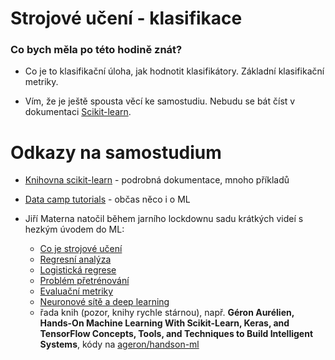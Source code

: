 # Strojové učení -  klasifikace 


### Co bych měla po této hodině znát?

- Co je to klasifikační úloha, jak hodnotit klasifikátory. Základní klasifikační metriky. 
    
- Vím, že je ještě spousta věcí ke samostudiu. Nebudu se bát číst v dokumentaci [Scikit-learn](https://scikit-learn.org).     


# Odkazy na samostudium 


- [Knihovna scikit-learn](https://scikit-learn.org/stable/) - podrobná dokumentace, mnoho příkladů 
- [Data camp tutorials](https://www.datacamp.com/community/tutorials) - občas něco i o ML 

- Jiří Materna natočil během jarního lockdownu sadu krátkých videí s hezkým úvodem do ML:
  + [Co je strojové učení](https://www.youtube.com/watch?v=bo5nLkjYvMg&t=5s)
  + [Regresní analýza](https://www.youtube.com/watch?v=6oK_4YORiZI&t=3s)
  + [Logistická regrese](https://www.youtube.com/watch?v=wWTzohbKQ24&t=4s)
  + [Problém přetrénování](https://www.youtube.com/watch?v=49L0BFNeyHQ&t=2s)
  + [Evaluační metriky](https://www.youtube.com/watch?v=q8Ru8nz6iXA&t=1s)
  + [Neuronové sítě a deep learning](https://www.youtube.com/watch?v=0Hqz8u2TEcg&t=3s)
  
  - řada knih (pozor, knihy rychle stárnou), např. **Géron Aurélien, Hands-On Machine Learning With Scikit-Learn, Keras, and TensorFlow Concepts, Tools, and Techniques to Build Intelligent Systems**, kódy na [ageron/handson-ml](https://github.com/ageron/handson-ml)
  
 